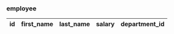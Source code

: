 ### employee
| id | first_name | last_name | salary | department_id |
| --- | --- | --- | --- | --- |
